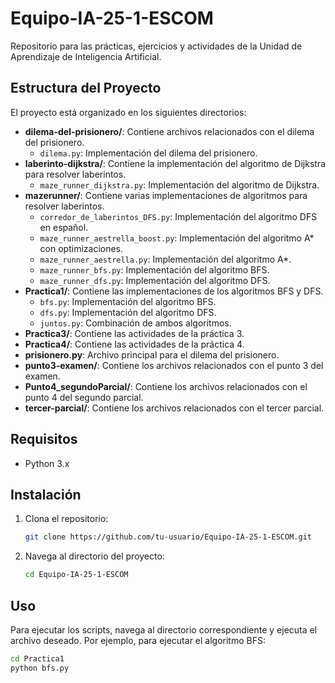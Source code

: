 # Equipo-IA-25-1-ESCOM

Repositorio para las prácticas, ejercicios y actividades de la Unidad de Aprendizaje de Inteligencia Artificial.

## Estructura del Proyecto

El proyecto está organizado en los siguientes directorios:

- **dilema-del-prisionero/**: Contiene archivos relacionados con el dilema del prisionero.
  - `dilema.py`: Implementación del dilema del prisionero.
- **laberinto-dijkstra/**: Contiene la implementación del algoritmo de Dijkstra para resolver laberintos.
  - `maze_runner_dijkstra.py`: Implementación del algoritmo de Dijkstra.
- **mazerunner/**: Contiene varias implementaciones de algoritmos para resolver laberintos.
  - `corredor_de_laberintos_DFS.py`: Implementación del algoritmo DFS en español.
  - `maze_runner_aestrella_boost.py`: Implementación del algoritmo A* con optimizaciones.
  - `maze_runner_aestrella.py`: Implementación del algoritmo A*.
  - `maze_runner_bfs.py`: Implementación del algoritmo BFS.
  - `maze_runner_dfs.py`: Implementación del algoritmo DFS.
- **Practica1/**: Contiene las implementaciones de los algoritmos BFS y DFS.
  - `bfs.py`: Implementación del algoritmo BFS.
  - `dfs.py`: Implementación del algoritmo DFS.
  - `juntos.py`: Combinación de ambos algoritmos.
- **Practica3/**: Contiene las actividades de la práctica 3.
- **Practica4/**: Contiene las actividades de la práctica 4.
- **prisionero.py**: Archivo principal para el dilema del prisionero.
- **punto3-examen/**: Contiene los archivos relacionados con el punto 3 del examen.
- **Punto4_segundoParcial/**: Contiene los archivos relacionados con el punto 4 del segundo parcial.
- **tercer-parcial/**: Contiene los archivos relacionados con el tercer parcial.

## Requisitos

- Python 3.x

## Instalación

1. Clona el repositorio:
    ```sh
    git clone https://github.com/tu-usuario/Equipo-IA-25-1-ESCOM.git
    ```
2. Navega al directorio del proyecto:
    ```sh
    cd Equipo-IA-25-1-ESCOM
    ```

## Uso

Para ejecutar los scripts, navega al directorio correspondiente y ejecuta el archivo deseado. Por ejemplo, para ejecutar el algoritmo BFS:

```sh
cd Practica1
python bfs.py
